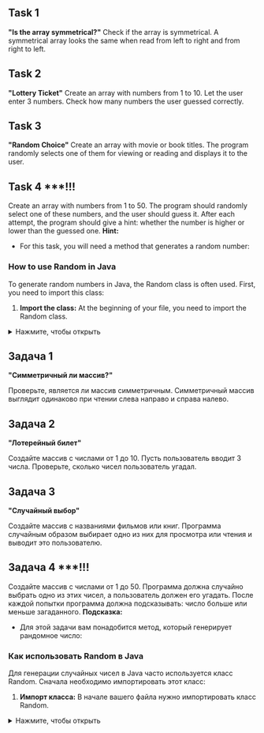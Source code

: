 ## Task 1

**"Is the array symmetrical?"**
Check if the array is symmetrical. A symmetrical array looks the same when read from left to right and from right to
left.

## Task 2

**"Lottery Ticket"**
Create an array with numbers from 1 to 10. Let the user enter 3 numbers. Check how many numbers the user guessed
correctly.

## Task 3

**"Random Choice"**
Create an array with movie or book titles. The program randomly selects one of them for viewing or reading and displays
it to the user.

## Task 4 ***!!!

Create an array with numbers from 1 to 50. The program should randomly select one of these numbers, and the user should
guess it. After each attempt, the program should give a hint: whether the number is higher or lower than the guessed
one.
**Hint:**

- For this task, you will need a method that generates a random number:

### How to use Random in Java

To generate random numbers in Java, the Random class is often used. First, you need to import this class:

1. **Import the class:** At the beginning of your file, you need to import the Random class.

<details>
  <summary>Нажмите, чтобы открыть</summary>

```
import java.util.Random;
```

2. **Create an object:** Create an object of the Random class.

```
Random rand = new Random();
```

3. **Generate random numbers:** Now you can use the **rand** object to generate random numbers.

```
int randomNumber = rand.nextInt(50) + 1; // Random number from 1 to 50
```

Example:

```java
import java.util.Random;

public class MyRandom {
    public static void main(String[] args) {
        Random rand = new Random();
        int randomNumber = rand.nextInt(50) + 1; // Random number from 1 to 50
    }
}
```

**!!!** Note that nextInt(50) returns a number from **0** to **49**. By adding 1, we get a range from 1 to 50.

</details>

## Задача 1

**"Симметричный ли массив?"**

Проверьте, является ли массив симметричным. Симметричный массив выглядит одинаково при чтении слева направо и справа
налево.

## Задача 2

**"Лотерейный билет"**

Создайте массив с числами от 1 до 10. Пусть пользователь вводит 3 числа. Проверьте, сколько чисел пользователь угадал.

## Задача 3

**"Случайный выбор"**

Создайте массив с названиями фильмов или книг. Программа случайным образом выбирает одно из них для просмотра или чтения
и выводит это пользователю.

## Задача 4 ***!!!

Создайте массив с числами от 1 до 50. Программа должна случайно выбрать одно из этих чисел, а пользователь должен его
угадать. После каждой попытки программа должна подсказывать: число больше или меньше загаданного.
**Подсказка:**

- Для этой задачи вам понадобится метод, который генерирует рандомное число:

### Как использовать Random в Java

Для генерации случайных чисел в Java часто используется класс Random. Сначала необходимо импортировать этот класс:

1. **Импорт класса:** В начале вашего файла нужно импортировать класс Random.

<details>
  <summary>Нажмите, чтобы открыть</summary>

````
import java.util.Random;
````

2. **Создание объекта:** Создайте объект класса Random.

````
Random rand = new Random();
````

3. **Генерация случайных чисел:** Теперь вы можете использовать объект **rand** для генерации случайных чисел.

````
int randomNumber = rand.nextInt(50) + 1; // Случайное число от 1 до 50
````

Пример:

````java
import java.util.Random;

public class MyRandom {
    public static void main(String[] args) {
        Random rand = new Random();
        int randomNumber = rand.nextInt(50) + 1; // Случайное число от 1 до 50
    }
}
````

**!!!** Обратите внимание, что nextInt(50) возвращает число от **0** до **49**. Прибавляя 1, мы получаем диапазон от 1
до 50.
</details>

